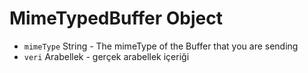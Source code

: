 # MimeTypedBuffer Object

* `mimeType` String - The mimeType of the Buffer that you are sending
* `veri` Arabellek - gerçek arabellek içeriği